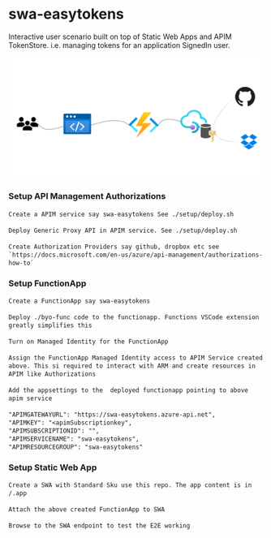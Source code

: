 # swa-easytokens

Interactive user scenario built on top of Static Web Apps and APIM TokenStore. i.e. managing tokens for an application SignedIn user.

![Diagram](overview.PNG)

### Setup API Management Authorizations

    Create a APIM service say swa-easytokens See ./setup/deploy.sh

    Deploy Generic Proxy API in APIM service. See ./setup/deploy.sh

    Create Authorization Providers say github, dropbox etc see `https://docs.microsoft.com/en-us/azure/api-management/authorizations-how-to`
    
### Setup FunctionApp

    Create a FunctionApp say swa-easytokens

    Deploy ./byo-func code to the functionapp. Functions VSCode extension greatly simplifies this

    Turn on Managed Identity for the FunctionApp

    Assign the FunctionApp Managed Identity access to APIM Service created above. This si required to interact with ARM and create resources in APIM like Authorizations

    Add the appsettings to the  deployed functionapp pointing to above apim service

    "APIMGATEWAYURL": "https://swa-easytokens.azure-api.net",
    "APIMKEY": "<apimSubscriptionkey",
    "APIMSUBSCRIPTIONID": "",
    "APIMSERVICENAME": "swa-easytokens",
    "APIMRESOURCEGROUP": "swa-easytokens"

### Setup Static Web App

    Create a SWA with Standard Sku use this repo. The app content is in /.app

    Attach the above created FunctionApp to SWA

    Browse to the SWA endpoint to test the E2E working



